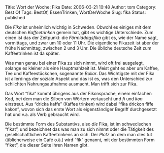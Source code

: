 Title: Wort der Woche: Fika
Date: 2006-03-21 10:48
Author: tom
Category: Best Of
Tags: BestOf, EssenTrinken, WortDerWoche
Slug: fika
Status: published

Die *Fika* ist unheimlich wichtig in Schweden. Obwohl es einiges mit dem
deutschen *Kaffeetrinken* gemein hat, gibt es wichtige Unterschiede. Zum
einen ist das der Zeitpunkt: die *Förmiddagsfika* gibt es, wie der Name
sagt, vormittags, und zwar um 10 oder 11 Uhr. Die eigentliche Fikazeit
ist aber der frühe Nachmittag, zwischen 2 und 3 Uhr. Die übliche
deutsche Zeit zum Kaffeetrinken ist da später.

Was man genau bei einer Fika zu sich nimmt, wird oft frei ausgelegt,
solange es kleiner als eine Hauptmahlzeit ist. Meist geht es aber um
Kaffee, Tee und Kaffeestückchen, sogenannte *Bullar*. Das Wichtigste mit
der Fika ist allerdings der soziale Aspekt und das ist es, was den
Unterschied zur schlichten Nahrungsaufnahme ausmacht. Man trifft sich
zur Fika.

Das Wort “fika” kommt übrigens aus der Fikonsprache, einem einfachen
Kod, bei dem man die Silben von Wörtern vertauscht und *fi* und *kon*
einstreut. Aus “dricka kaffe” (Kaffee trinken) wird dabei “fika drickon
fiffe kakon”, wovon sich das erste Wort als eigenständiger Begriff
durchgesetzt hat und v.a. als Verb gebraucht wird.

Die bestimmte Form des Substantivs, also *die* Fika, ist im schwedischen
“fikat”, und bezeichnet das was man zu sich nimmt oder die Tätigkeit des
gesellschaftlichen Kaffeetrinkens an sich. Der *Platz* an dem man dies
tut (üblicherweise ein Café o.ä.) wird “fik” genannt, mit der bestimmten
Form “fiket”, die dieser Seite ihren Namen gibt.


